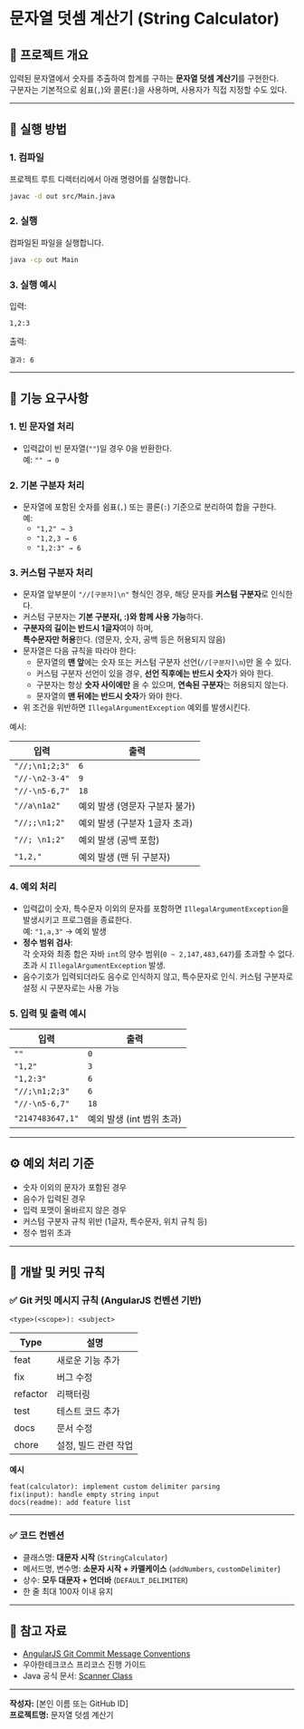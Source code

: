 # 문자열 덧셈 계산기 (String Calculator)

## 📘 프로젝트 개요
입력된 문자열에서 숫자를 추출하여 합계를 구하는 **문자열 덧셈 계산기**를 구현한다.  
구분자는 기본적으로 쉼표(`,`)와 콜론(`:`)을 사용하며, 사용자가 직접 지정할 수도 있다.

---

## 🚀 실행 방법

### 1. 컴파일
프로젝트 루트 디렉터리에서 아래 명령어를 실행합니다.
```bash
javac -d out src/Main.java
```

### 2. 실행
컴파일된 파일을 실행합니다.
```bash
java -cp out Main
```

### 3. 실행 예시
입력:
```
1,2:3
```
출력:
```
결과: 6
```

---

## 🧩 기능 요구사항

### 1. 빈 문자열 처리
- 입력값이 빈 문자열(`""`)일 경우 0을 반환한다.  
  예: `"" → 0`

### 2. 기본 구분자 처리
- 문자열에 포함된 숫자를 쉼표(`,`) 또는 콜론(`:`) 기준으로 분리하여 합을 구한다.  
  예:
    - `"1,2" → 3`
    - `"1,2,3 → 6`
    - `"1,2:3" → 6`

### 3. 커스텀 구분자 처리
- 문자열 앞부분이 `"//[구분자]\n"` 형식인 경우, 해당 문자를 **커스텀 구분자**로 인식한다.
- 커스텀 구분자는 **기본 구분자(, :)와 함께 사용 가능**하다.
- **구분자의 길이는 반드시 1글자**여야 하며,  
  **특수문자만 허용**한다. (영문자, 숫자, 공백 등은 허용되지 않음)
- 문자열은 다음 규칙을 따라야 한다:
    - 문자열의 **맨 앞**에는 숫자 또는 커스텀 구분자 선언(`//[구분자]\n`)만 올 수 있다.
    - 커스텀 구분자 선언이 있을 경우, **선언 직후에는 반드시 숫자**가 와야 한다.
    - 구분자는 항상 **숫자 사이에만** 올 수 있으며, **연속된 구분자**는 허용되지 않는다.
    - 문자열의 **맨 뒤에는 반드시 숫자**가 와야 한다.
- 위 조건을 위반하면 `IllegalArgumentException` 예외를 발생시킨다.

예시:

| 입력 | 출력 |
|------|------|
| `"//;\n1;2;3"` | `6` |
| `"//-\n2-3-4"` | `9` |
| `"//-\n5-6,7"` | `18` |
| `"//a\n1a2"` | 예외 발생 (영문자 구분자 불가) |
| `"//;;\n1;2"` | 예외 발생 (구분자 1글자 초과) |
| `"//; \n1;2"` | 예외 발생 (공백 포함) |
| `"1,2,"` | 예외 발생 (맨 뒤 구분자) |

### 4. 예외 처리
- 입력값이 숫자, 특수문자 이외의 문자를 포함하면 `IllegalArgumentException`을 발생시키고 프로그램을 종료한다.  
  예: `"1,a,3"` → 예외 발생
- **정수 범위 검사**:  
  각 숫자와 최종 합은 자바 `int`의 양수 범위(`0 ~ 2,147,483,647`)를 초과할 수 없다.  
  초과 시 `IllegalArgumentException` 발생.
- 음수기호가 입력되더라도 음수로 인식하지 않고, 특수문자로 인식. 커스텀 구분자로 설정 시 구분자로는 사용 가능 

### 5. 입력 및 출력 예시
| 입력 | 출력 |
|------|------|
| `""` | `0` |
| `"1,2"` | `3` |
| `"1,2:3"` | `6` |
| `"//;\n1;2;3"` | `6` |
| `"//-\n5-6,7"` | `18` |
| `"2147483647,1"` | 예외 발생 (int 범위 초과) |

---

## ⚙️ 예외 처리 기준
- 숫자 이외의 문자가 포함된 경우
- 음수가 입력된 경우
- 입력 포맷이 올바르지 않은 경우
- 커스텀 구분자 규칙 위반 (1글자, 특수문자, 위치 규칙 등)
- 정수 범위 초과

---

## 💾 개발 및 커밋 규칙

### ✅ Git 커밋 메시지 규칙 (AngularJS 컨벤션 기반)
```
<type>(<scope>): <subject>
```

| Type | 설명 |
|------|------|
| feat | 새로운 기능 추가 |
| fix | 버그 수정 |
| refactor | 리팩터링 |
| test | 테스트 코드 추가 |
| docs | 문서 수정 |
| chore | 설정, 빌드 관련 작업 |

**예시**
```
feat(calculator): implement custom delimiter parsing
fix(input): handle empty string input
docs(readme): add feature list
```

---

### ✅ 코드 컨벤션
- 클래스명: **대문자 시작** (`StringCalculator`)
- 메서드명, 변수명: **소문자 시작 + 카멜케이스** (`addNumbers`, `customDelimiter`)
- 상수: **모두 대문자 + 언더바** (`DEFAULT_DELIMITER`)
- 한 줄 최대 100자 이내 유지

---

## 🧭 참고 자료
- [AngularJS Git Commit Message Conventions](https://docs.google.com/document/d/1QrDFcIiPjSLDn3EL15IJygNPiHORgU1_OOAqWjiDU5Y/)
- 우아한테크코스 프리코스 진행 가이드
- Java 공식 문서: [Scanner Class](https://docs.oracle.com/javase/8/docs/api/java/util/Scanner.html)

---
**작성자:** [본인 이름 또는 GitHub ID]  
**프로젝트명:** 문자열 덧셈 계산기
